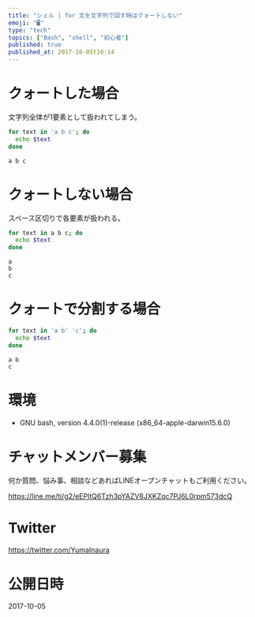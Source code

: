 ```yaml
---
title: "シェル | for 文を文字列で回す時はクォートしない"
emoji: "🖥"
type: "tech"
topics: ["Bash", "shell", "初心者"]
published: true
published_at: 2017-10-05t10:14
---
```


# クォートした場合

文字列全体が1要素として扱われてしまう。

```bash
for text in 'a b c'; do
  echo $text
done
```

```
a b c
```

# クォートしない場合

スペース区切りで各要素が扱われる。

```bash
for text in a b c; do
  echo $text
done
```

```
a
b
c
```

# クォートで分割する場合

```bash
for text in 'a b' 'c'; do
  echo $text
done
```

```
a b
c
```

# 環境

- GNU bash, version 4.4.0(1)-release (x86_64-apple-darwin15.6.0)








<!-- Update From Qiita API -->

# チャットメンバー募集


何か質問、悩み事、相談などあればLINEオープンチャットもご利用ください。

https://line.me/ti/g2/eEPltQ6Tzh3pYAZV8JXKZqc7PJ6L0rpm573dcQ





# Twitter


https://twitter.com/YumaInaura


<!-- Update From Qiita API -->



# 公開日時

2017-10-05
